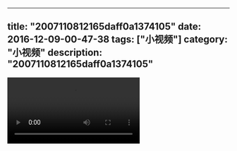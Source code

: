 
---
title: "2007110812165daff0a1374105"
date: 2016-12-09-00-47-38
tags: ["小视频"]
category: "小视频"
description: "2007110812165daff0a1374105"
---
<video src="http://ohtsqip0g.bkt.clouddn.com/2007110812165daff0a1374105.mp4" controls="controls"></video>
